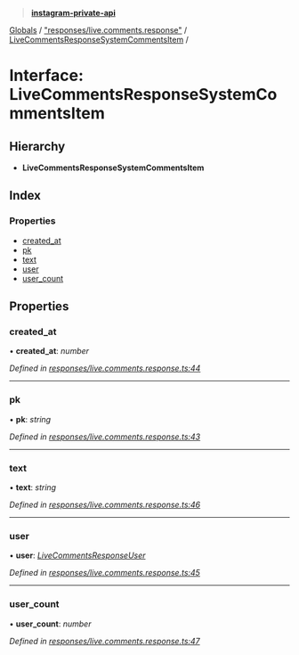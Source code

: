 > **[instagram-private-api](../README.md)**

[Globals](../README.md) / ["responses/live.comments.response"](../modules/_responses_live_comments_response_.md) / [LiveCommentsResponseSystemCommentsItem](_responses_live_comments_response_.livecommentsresponsesystemcommentsitem.md) /

# Interface: LiveCommentsResponseSystemCommentsItem

## Hierarchy

* **LiveCommentsResponseSystemCommentsItem**

## Index

### Properties

* [created_at](_responses_live_comments_response_.livecommentsresponsesystemcommentsitem.md#created_at)
* [pk](_responses_live_comments_response_.livecommentsresponsesystemcommentsitem.md#pk)
* [text](_responses_live_comments_response_.livecommentsresponsesystemcommentsitem.md#text)
* [user](_responses_live_comments_response_.livecommentsresponsesystemcommentsitem.md#user)
* [user_count](_responses_live_comments_response_.livecommentsresponsesystemcommentsitem.md#user_count)

## Properties

###  created_at

• **created_at**: *number*

*Defined in [responses/live.comments.response.ts:44](https://github.com/dilame/instagram-private-api/blob/e9c516c/src/responses/live.comments.response.ts#L44)*

___

###  pk

• **pk**: *string*

*Defined in [responses/live.comments.response.ts:43](https://github.com/dilame/instagram-private-api/blob/e9c516c/src/responses/live.comments.response.ts#L43)*

___

###  text

• **text**: *string*

*Defined in [responses/live.comments.response.ts:46](https://github.com/dilame/instagram-private-api/blob/e9c516c/src/responses/live.comments.response.ts#L46)*

___

###  user

• **user**: *[LiveCommentsResponseUser](_responses_live_comments_response_.livecommentsresponseuser.md)*

*Defined in [responses/live.comments.response.ts:45](https://github.com/dilame/instagram-private-api/blob/e9c516c/src/responses/live.comments.response.ts#L45)*

___

###  user_count

• **user_count**: *number*

*Defined in [responses/live.comments.response.ts:47](https://github.com/dilame/instagram-private-api/blob/e9c516c/src/responses/live.comments.response.ts#L47)*